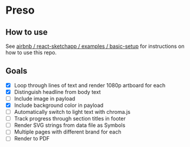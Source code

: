 # Preso

## How to use

See [airbnb / react-sketchapp / examples / basic-setup](https://github.com/airbnb/react-sketchapp/tree/master/examples/basic-setup) for instructions on how to use this repo.

## Goals

- [x] Loop through lines of text and render 1080p artboard for each
- [x] Distinguish headline from body text
- [ ] Include image in payload
- [x] Include background color in payload
- [ ] Automatically switch to light text with chroma.js
- [ ] Track progress through section titles in footer
- [ ] Render SVG strings from data file as Symbols
- [ ] Multiple pages with different brand for each
- [ ] Render to PDF